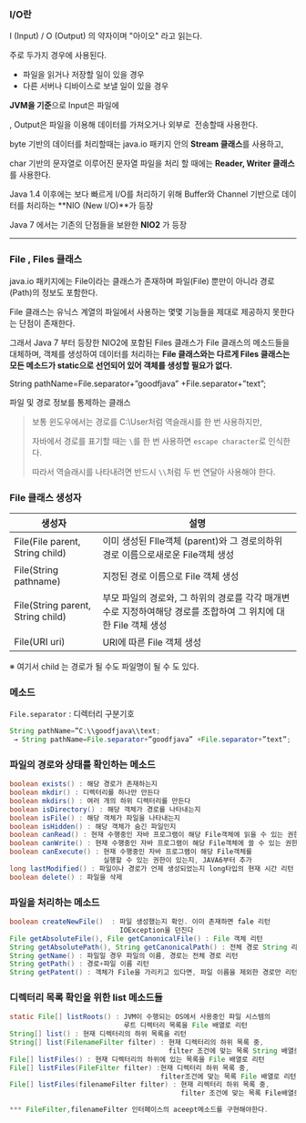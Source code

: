 ### **I/O**란

I (Input) / O (Output) 의 약자이며 "아이오" 라고 읽는다.

주로 두가지 경우에 사용된다.

- 파일을 읽거나 저장할 일이 있을 경우
- 다른 서버나 디바이스로 보낼 일이 있을 경우

**JVM을 기준**으로 Input은 파일에 

, Output은 파일을 이용해 데이터를 가져오거나 외부로  전송할때 사용한다.

byte 기반의 데이터를 처리할때는 java.io 패키지 안의 **Stream 클래스**를 사용하고,

char 기반의 문자열로 이루어진 문자열 파일을 처리 할 때에는 **Reader, Writer 클래스**를 사용한다.

Java 1.4 이후에는 보다 빠르게 I/O를 처리하기 위해 Buffer와 Channel 기반으로 데이터를 처리하는 **NIO (New I/O)**가 등장

Java 7 에서는 기존의 단점들을 보완한 **NIO2** 가 등장

---

### **File , Files** 클래스

java.io 패키지에는 File이라는 클래스가 존재하며 파일(File) 뿐만이 아니라 경로(Path)의 정보도 포함한다.

File 클래스는 유닉스 계열의 파일에서 사용하는 몇몇 기능들을 제대로 제공하지 못한다는 단점이 존재한다.

그래서 Java 7 부터 등장한 NIO2에 포함된 Files 클래스가 File 클래스의 메소드들을 대체하며, 객체를 생성하여 데이터를 처리하는 **File 클래스와는 다르게 Files 클래스는 모든 메소드가 static으로 선언되어 있어 객체를 생성할 필요가 없다.**

String pathName=File.separator+”goodfjava” +File.separator+”text”;

파일 및 경로 정보를 통제하는 클래스

> 보통 윈도우에서는 경로를 C:\User처럼 역슬래시를 한 번 사용하지만,
> 
> 
> 자바에서 경로를 표기할 때는 `\`를 한 번 사용하면 `escape character`로 인식한다.
> 
> 따라서 역슬래시를 나타내려면 반드시 `\\`처럼 두 번 연달아 사용해야 한다.
> 

### File 클래스 생성자

| 생성자 | 설명 |
| --- | --- |
| File(File parent, String child) | 이미 생성된 FIle객체 (parent)와 그 경로의하위 경로 이름으로새로운 File객체 생성 |
| File(String pathname) | 지정된 경로 이름으로 File 객체 생성 |
| File(String parent, String child) | 부모 파일의 경로와, 그 하위의 경로를 각각 매개변수로 지정하여해당 경로를 조합하여 그 위치에 대한 File 객체 생성 |
| File(URI uri) | URI에 따른 File 객체 생성 |

※ 여기서 child 는 경로가 될 수도 파일명이 될 수 도 있다.

### 

### 메소드

`File.separator` : 디렉터리 구분기호

```java
String pathName=”C:\\goodfjava\\text;
 → String pathName=File.separator+”goodfjava” +File.separator+”text”;
```

### 파일의 경로와 상태를 확인하는 메소드

```java
boolean exists() : 해당 경로가 존재하는지
boolean mkdir() : 디렉터리를 하나만 만든다
boolean mkdirs() : 여러 개의 하위 디렉터리를 만든다
boolean isDirectory() : 해당 객체가 경로를 나타내는지
boolean isFile() : 해당 객체가 파일을 나타내는지
boolean isHidden() : 해당 객체가 숨긴 파일인지
boolean canRead() : 현재 수행중인 자바 프로그램이 해당 File객체에 읽을 수 있는 권한이 있는지
boolean canWrite() : 현재 수행중인 자바 프로그램이 해당 File객체에 쓸 수 있는 권한이 있는지
boolean canExecute() : 현재 수행중인 자바 프로그램이 해당 File객체를
                       실행할 수 있는 권한이 있는지, JAVA6부터 추가
long lastModified() : 파일이나 경로가 언제 생성되었는지 long타입의 현재 시간 리턴
boolean delete() : 파일을 삭제
```

### 파일을 처리하는 메소드

```java
boolean createNewFile()  : 파일 생성했는지 확인. 이미 존재하면 fale 리턴
                           IOException을 던진다
File getAbsoluteFile(), File getCanonicalFile() : File 객체 리턴
String getAbsolutePath(), String getCanonicalPath() : 전체 경로 String 리턴
String getName() : 파일일 경우 파일의 이름, 경로는 전체 경로 리턴
String getPath() : 경로+파일 이름 리턴
String getPatent() : 객체가 File을 가리키고 있다면, 파일 이름을 제외한 경로만 리턴
```

### 디렉터리 목록 확인을 위한 list 메소드들

```java
static File[] listRoots() : JVM이 수행되는 OS에서 사용중인 파일 시스템의
                            루트 디렉터리 목록을 File 배열로 리턴
String[] list() : 현재 디렉터리의 하위 목록을 리턴
String[] list(FilenameFilter filter) : 현재 디렉터리의 하위 목록 중,
                                       filter 조건에 맞는 목록 String 배열로 리턴
File[] listFiles() : 현재 디렉터리의 하위에 있는 목록을 File 배열로 리턴
File[] listFiles(FileFilter filter) :현재 디렉터리 하위 목록 중,
                                     filter조건에 맞는 목록 File 배열로 리턴
File[] listFiles(filenameFilter filter) : 현재 리렉터리 하위 목록 중,
                                          filter 조건에 맞는 목록 File배열로 리턴

*** FileFilter,filenameFilter 인터페이스의 aceept메소드를 구현해야한다.

```
